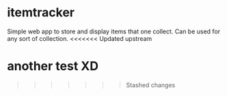 # itemtracker
Simple web app to store and display items that one collect. Can be used for any sort of collection.
<<<<<<< Updated upstream

another test XD
=======

>>>>>>> Stashed changes
